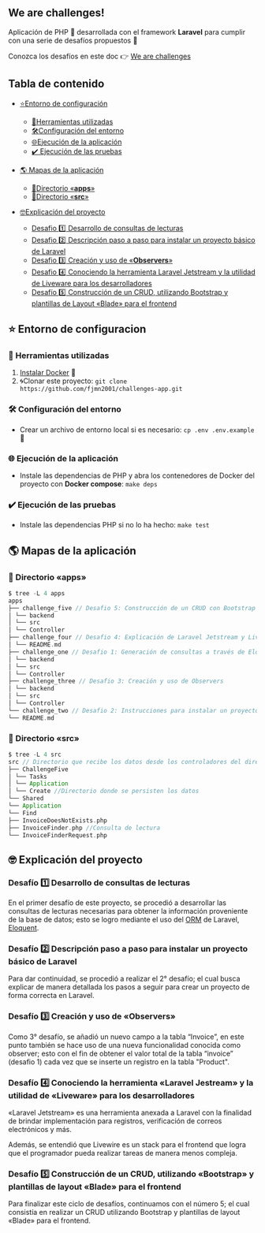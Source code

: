 ## We are challenges!

Aplicación de PHP :elephant:  desarrollada con el framework **Laravel** para cumplir con una serie de desafíos propuestos :muscle:

Conozca los desafíos en este doc :point_right: [We are challenges](https://docs.google.com/document/d/1rs1Mwhccrjs7JtRVCarixbMLqhDYYd1W5RpIHl4Z4Jc/edit?usp=sharing)

## Tabla de contenido

 - [:star:Entorno de configuración](#star-entorno-de-configuracion)
	 - [:star2:Herramientas utilizadas](#star2-herramientas-utilizadas)
	 - [:hammer_and_wrench:Configuración del entorno](#hammer_and_wrench-configuración-del-entorno)
	 - [:globe_with_meridians:Ejecución de la aplicación](#globe_with_meridians-ejecución-de-la-aplicación)
	 - [:heavy_check_mark: Ejecución de las pruebas](#heavy_check_mark-ejecución-de-las-pruebas)
	
	
 - [:earth_americas: Mapas de la aplicación](#earth_americas-mapas-de-la-aplicación)
	 - [:file_folder:Directorio «**apps**»](#file_folder-directorio-«apps»)
	 - [:file_folder:Directorio «**src**»](#file_folder-directorio-«src»)

 
 - [:nerd_face:Explicación del proyecto](#nerd_face-explicación-del-proyecto)
	 -  [Desafio :one: Desarrollo de consultas de lecturas](#desafío-one-desarrollo-de-consultas-de-lecturas)
	 -  [Desafio :two: Descripción paso a paso para instalar un proyecto básico de Laravel](#desafío-two-descripción-paso-a-paso-para-instalar-un-proyecto-básico-de-laravel)
	 -  [Desafio :three: Creación y uso de «**Observers**»](#desafío-three-creación-y-uso-de-«observers»)
	 -  [Desafio :four: Conociendo la herramienta Laravel Jetstream y la utilidad de Liveware para los desarrolladores ](#desafío-four-conociendo-la-herramienta-«laravel-jestream»-y-la-utilidad-de-«liveware»-para-los-desarrolladores)
	 - [Desafío :five: Construcción de un CRUD, utilizando Bootstrap y plantillas de Layout «Blade» para el frontend](#desafío-five-construcción-de-un-crud-utilizando-«bootstrap»-y-plantillas-de-layout-«blade»-para-el-frontend)
 
## :star: Entorno de configuracion

### :star2: Herramientas utilizadas

 1. [Instalar Docker](https://www.docker.com/get-started) :whale:
 2. :cyclone:Clonar este proyecto: `git clone https://github.com/fjmn2001/challenges-app.git`

### :hammer_and_wrench: Configuración del entorno

 - Crear un archivo de entorno local si es necesario:  `cp .env .env.example`:page_facing_up:
 
### :globe_with_meridians: Ejecución de la aplicación
 - Instale las dependencias de PHP y abra los contenedores de Docker del proyecto con **Docker compose**: `make deps`

### :heavy_check_mark: Ejecución de las pruebas

 - Instale las dependencias PHP si no lo ha hecho: `make test`

## :earth_americas: Mapas de la aplicación
### :file_folder: Directorio «apps»
```scala
$ tree -L 4 apps
apps  
├── challenge_five // Desafio 5: Construcción de un CRUD con Bootstrap y plantillas Blade  
│ └── backend  
│ └── src  
│ └── Controller  
├── challenge_four // Desafio 4: Explicación de Laravel Jetstream y Livewire  
│ └── README.md  
├── challenge_one // Desafio 1: Generación de consultas a través de Eloquent  
│ └── backend  
│ └── src  
│ └── Controller  
├── challenge_three // Desafio 3: Creación y uso de Observers  
│ └── backend  
│ └── src  
│ └── Controller  
└── challenge_two // Desafio 2: Instrucciones para instalar un proyecto básico de Laravel  
└── README.md
```

### :file_folder: Directorio «src»

```scala
$ tree -L 4 src
src // Directorio que recibe los datos desde los controladores del directorio apps  
├── ChallengeFive  
│ └── Tasks  
│ └── Application  
│ └── Create //Directorio donde se persisten los datos  
└── Shared  
└── Application  
└── Find  
├── InvoiceDoesNotExists.php  
├── InvoiceFinder.php //Consulta de lectura  
└── InvoiceFinderRequest.php
```
 
 ## :nerd_face: Explicación del proyecto
 

### Desafío :one: Desarrollo de consultas de lecturas

En el primer desafío de este proyecto, se procedió a desarrollar las consultas de lecturas necesarias para obtener la información proveniente de la base de datos; esto se logro mediante el uso del [ORM](https://es.wikipedia.org/wiki/Asignaci%C3%B3n_objeto-relacional) de Laravel, [Eloquent](https://laravel.com/docs/8.x/eloquent).

### Desafío :two: Descripción paso a paso para instalar un proyecto básico de Laravel

Para dar continuidad, se procedió a realizar el 2° desafío; el cual busca explicar de manera detallada los pasos a seguir para crear un proyecto de forma correcta en Laravel.

### Desafío :three: Creación y uso de «Observers»

Como 3° desafío, se añadió un nuevo campo a la tabla “Invoice”, en este punto también se hace uso de una nueva funcionalidad conocida como observer; esto con el fin de obtener el valor total de la tabla “invoice” (desafio 1) cada vez que se inserte un registro en la tabla "Product".

### Desafío :four: Conociendo la herramienta «Laravel Jestream» y la utilidad de «Liveware» para los desarrolladores

«Laravel Jetstream» es una herramienta anexada a Laravel con la finalidad de brindar implementación para registros, verificación de correos electrónicos y más.

Además, se entendió que Livewire es un stack para el frontend que logra que el programador pueda realizar tareas de manera menos compleja.

### Desafío :five: Construcción de un CRUD, utilizando «Bootstrap» y plantillas de layout «Blade» para el frontend
  
Para finalizar este ciclo de desafíos, continuamos con el número 5; el cual consistía en realizar un CRUD utilizando Bootstrap y plantillas de layout «Blade» para el frontend.